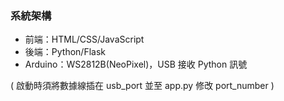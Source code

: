 ### 系統架構

- 前端：HTML/CSS/JavaScript  
- 後端：Python/Flask  
- Arduino：WS2812B(NeoPixel)，USB 接收 Python 訊號
  
( 啟動時須將數據線插在 usb_port 並至 app.py 修改 port_number )

